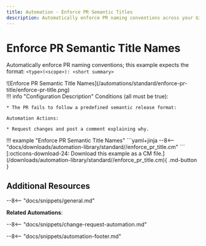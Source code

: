 ```yaml
---
title: Automation - Enforce PR Semantic Titles
description: Automatically enforce PR naming conventions across your GitHub organization.
---
```

# Enforce PR Semantic Title Names

Automatically enforce PR naming conventions; this example expects the format: `<type>(<scope>): <short summary>`

<div class="automationImage" markdown="1">
![Enforce PR Semantic Title Names](/automations/standard/enforce-pr-title/enforce-pr-title.png)
</div>
<div class="automationDescription" markdown="1">
!!! info "Configuration Description"
    Conditions (all must be true):

    * The PR fails to follow a predefined semantic release format:

    Automation Actions:

    * Request changes and post a comment explaining why.

</div>
<div class="automationExample" markdown="1">
!!! example "Enforce PR Semantic Title Names"
    ```yaml+jinja
    --8<-- "docs/downloads/automation-library/standard//enforce_pr_title.cm"
    ```
    <div class="result" markdown>
      <span>
      [:octicons-download-24: Download this example as a CM file.](/downloads/automation-library/standard//enforce_pr_title.cm){ .md-button }
      </span>
    </div>
</div>

## Additional Resources

--8<-- "docs/snippets/general.md"

**Related Automations**:

--8<-- "docs/snippets/change-request-automation.md"

--8<-- "docs/snippets/automation-footer.md"
